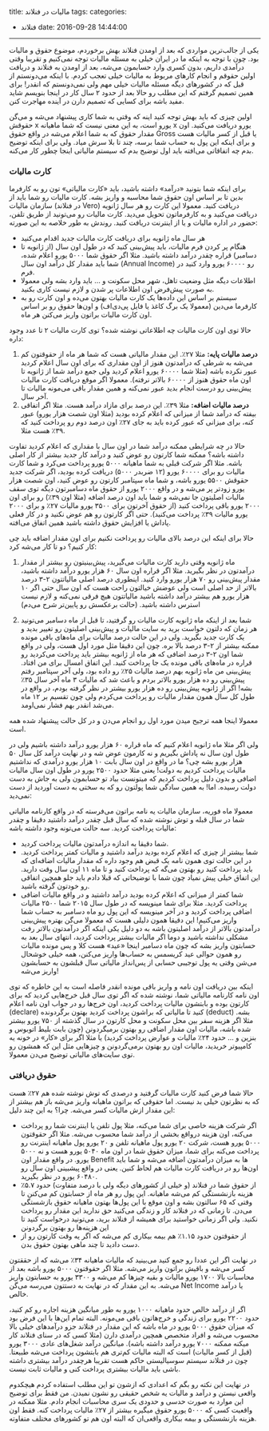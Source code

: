 title: مالیات در فنلاند
tags:
categories:
  - فنلاند
date: 2016-09-28 14:44:00
---
یکی از جالب‌ترین مواردی که بعد از اومدن فنلاند بهش برخوردم، موضوع حقوق و مالیات بود. چون با توجه به اینکه ما در ایران خیلی به مسئله مالیات توجه نمی‌کنیم و تقریبا وقتی درآمدی داریم، بدون کسری وارد حسابمون می‌شه، بعد از اومدن به فنلاند و دریافت اولین حقوقم و انجام کارهای مربوط به مالیات خیلی تعجب کردم. با اینکه می‌دونستم از قبل که در کشورهای دیگه مسئله مالیات خیلی مهم ولی نمی‌دونستم که انقدر! برای همین تصمیم گرفتم که این مطلب رو حالا بعد از حدود ۲ سال کار در اینجا بنویسم شاید مفید باشه برای کسایی که تصمیم دارن در آینده مهاجرت کنن.

اولین چیزی که باید بهش توجه کنید اینه که وقتی به شما کاری پیشنهاد می‌شه و می‌گن حقوقش x یورو است، به این معنی نیست که شما ماهیانه x یورو دریافت می‌کنید. اون مقدار حقوق که به شما اعلام می‌شه در واقع حقوق Gross یا قبل از کسر مالیات هست و برای اینکه این پول به حساب شما برسه، چند تا بلا سرش میاد. ولی برای اینکه توضیح بدم چه اتفاقاتی می‌افته باید اول توضیح بدم که سیستم مالیاتی اینجا چطور کار می‌کنه.
<!-- more -->

### کارت مالیات
برای اینکه شما بتونید «درآمد» داشته باشید، باید «کارت مالیاتی» تون رو به کارفرما بدین تا بر اساس اون حقوق شما محاسبه و واریز بشه. کارت مالیات رو شما باید از سازمان مالیات (در فنلاند Vero) دریافت کنید. معمولا این کارت رو هر سال ژانویه دریافت می‌کنید و به کارفرماتون تحویل می‌دید. کارت مالیات رو می‌تونید از طریق تلفن، حضور در اداره مالیات و یا از اینترنت دریافت کنید. روندش به طور خلاصه به این صورته:

- هر سال ماه ژانویه برای دریافت کارت مالیات جدید اقدام می‌کنید
- هنگام پر کردن فرم مالیات، باید پیش‌بینی کنید که در طول اون سال (از ژانویه تا دسامبر) قراره چقدر درآمد داشته باشید. مثلا اگر حقوق شما ۵۰۰۰ یورو اعلام شده، شما باید مقدار کل درآمد اون سال (Annual Income)  رو ۶۰۰۰۰ یورو وارد کنید در فرم.
- اطلاعات دیگه مثل وضعیت تاهل، شهر محل سکونت و … باید وارد بشه ولی معمولا به صورت پیش‌فرض اون اطلاعات پر شدن و لازم نیست کاری بکنید.
- سیستم بر اساس این داده‌ها یک کارت مالیات بهتون می‌ده و اون کارت رو به کارفرما می‌دین (معمولا یک برگ کاغذ یا فایل پی‌دی‌اف) و اون‌ها حقوق رو بر اساس اون کارت مالیات براتون واریز می‌کنن هر ماه.

حالا توی اون کارت مالیات چه اطلاعاتی نوشته شده؟ توی کارت مالیات ۲ تا عدد وجود داره:

1. **درصد مالیات پایه:** مثلا ۲۷٪. این مقدار مالیاتی هست که شما هر ماه از حقوقتون کم می‌شه به شرطی که درآمدتون هنوز از اون مقداری که برای اون سال اعلام کردید عبور نکرده باشه (مثلا شما ۶۰۰۰۰ یورو اعلام کردید ولی جمع درآمد شما از ژانویه تا اون ماه حقوق هنوز از ۶۰۰۰۰ بالاتر نرفته). معمولا اگر موقع دریافت کارت مالیات پیش‌بینی رو درست انجام بدید عبور نمی‌کنه و همین مقدار باقی می‌مونه مالیات تا آخر سال.
2. **درصد مالیات اضافه:** مثلا ۳۹٪. این درصد برای مازاد درآمد هست. مثلا اگر اتفاقی بیفته که درآمد شما از میزانی که اعلام کرده بودید (مثلا اون شصت هزار یورو) عبور کنه، برای میزانی که عبور کرده باید به جای ۲۷٪ اون درصد دوم رو پرداخت کنید که ۳۹٪ هست مثلا. 

حالا در چه شرایطی ممکنه درآمد شما در اون سال با مقداری که اعلام کردید تفاوت داشته باشه؟ ممکنه شما کارتون رو عوض کنید و درآمد کار جدید بیشتر از کار اصلی باشه. مثلا اگر شرکت قبلی به شما ماهیانه ۵۰۰۰ یورو پرداخت می‌کرد و شما کارت مالیات رو برای ۶۰۰۰۰ یورو (۱۲ ضربدر ۵۰۰۰) دریافت کرده بودید، اگر شرکت جدید حقوقش ۵۵۰۰ یورو باشه، و شما ماه سپتامبر کارتون رو عوض کنید، اون شصت هزار یورو زودتر پر می‌شه و در واقع ۲۰۰۰ یورو از حقوق ماه دسامبرتون دیگه توی سقف مالیات اصلیتون جا نمی‌شه و شما باید اون درصد اضافه (مثلا اون ۳۹٪) رو برای اون ۲۰۰۰ یورو باقی پرداخت کنید (از حقوق آخرتون برای ۳۵۰۰ یورو مالیات ۲۷٪ و برای ۲۰۰۰ یورو مالیات ۳۹٪ پرداخت می‌کنید). حتی اگر کارتون رو هم عوض نکنید و در کار فعلی پاداش یا افزایش حقوق داشته باشید همین اتفاق می‌افته.

حالا برای اینکه این درصد بالای مالیات رو پرداخت نکنیم برای اون مقدار اضافه باید چی کار کنیم؟ دو تا کار می‌شه کرد:

1. ماه ژانویه وقتی دارید کارت مالیات می‌گیرید، پیش‌بینیتون رو بیشتر از مقدار درآمدتون در نظر بگیرید. مثلا اگر قراره اون سال ۶۰ هزار یورو درآمد داشته باشید، مقدار پیش‌بینی رو ۷۰ هزار یورو وارد کنید. اینطوری درصد اصلی مالیاتتون ۲-۳ درصد بالاتر از حد اصلی است ولی عوضش خیالتون راحت هست که اون سال حتی اگر ۱۰ هزار یورو هم بیشتر درآمد داشته باشید مالیاتتون هیچ فرقی نمی‌کنه و لازم نیست استرس داشته باشید. (حالت برعکسش رو پایین‌تر شرح می‌دم)

2. شما بعد از اینکه ماه ژانویه کارت مالیات رو گرفتید، تا قبل از ماه دسامبر می‌تونید هر زمان که دلتون خواست برید به سایت مالیات و پیش‌بینی اصلیتون رو تغییر بدید و یک کارت جدید بگیرید. ولی در این حالت درصد مالیات برای ماه‌های باقی مونده ممکنه بیشتر از ۲-۳ درصد بالا بره. چون این دقیقا مثل مورد اول هست، ولی در واقع شما اون ۲-۳ درصد اضافی که هر ماه از ژانویه بیشتر باید پرداخت می‌کردید رو قراره در ماه‌های باقی مونده یک جا پرداخت کنید. این اتفاق امسال برای من افتاد. پیش‌بینی من ماه ژانویه بهم درصد مالیات ۲۵٪ رو داده بود، ولی آخر سپتامبر رفتم پیش‌بینی رو ده هزار یورو بالاتر بردم و باعث شد که مالیات ۳ ماه آخر سال ۳۵٪ بشه! اگر از ژانویه پیش‌بینی رو ده هزار یورو بیشتر در نظر گرفته بودم، در واقع در طول کل سال همون مقدار مالیات رو پرداخت می‌کردم ولی چون تقسیم بر ۱۲ ماه می‌شد انقدر بهم فشار نمی‌اومد.

معمولا اینجا همه ترجیح میدن مورد اول رو انجام می‌دن و در کل حالت پیشنهاد شده همه است.

ولی اگر مثلا ماه ژانویه اعلام کنیم که ماه قراره ۶۰ هزار یورو درآمد داشته باشیم ولی در طول اون سال نه پاداش بگیریم و نه کارمون عوض شه و در نهایت درآمد کل سال ۵۰ هزار یورو بشه چی؟ ما در واقع در اون سال بابت ۱۰ هزار یورو درآمدی که نداشتیم مالیات پرداخت کردیم به دولت! یعنی مثلا حدود ۲۵۰۰ یورو در طول اون سال مالیات اضافی و بدون دلیل پرداخت کردیم که میتونست بیاد تو حسابمون ولی به جاش به دست دولت رسیده. اما! به همین سادگی شما پولتون رو که به سختی به دست آوردید از دست نمی‌دید:

معمولا ماه فوریه، سازمان مالیات یه نامه براتون می‌فرسته که در واقع کارنامه مالیاتی شما در سال قبله و توش نوشته شده که سال قبل چقدر درآمد داشتید دقیقا و چقدر مالیات پرداخت کردید. سه حالت می‌تونه وجود داشته باشه:

- شما دقیقا به اندازه درآمدتون مالیات پرداخت کردید.
- شما بیشتر از چیزی که اعلام کرده بودید درآمد داشتید و مالیات کمتر پرداخت کردید. در این حالت توی همون نامه یک قبض هم وجود داره که مقدار مالیات اضافه‌ای که باید پرداخت کنید رو بهتون می‌گه که پرداخت کنید و تا ماه ۱۱ اون سال وقت دارید. این اتفاق خیلی پیش نمیاد چون شما با توضیحاتی که قبلا دادم باید جلو همچین اتفاقی رو خودتون گرفته باشید.
- شما کمتر از میزانی که اعلام کرده بودید درآمد داشتید و در واقع مالیات اضافی پرداخت کردید. مثلا برای شما مینویسه که در طول سال ۲۰۱۵ شما ۲۵۰۰ مالیات اضافی پرداخت کردید و در آخر مینویسه که این پول رو ماه دسامبر به حساب شما واریز می‌کنیم! این دقیقا همون دلیلی هست که معمولا می‌گن بهتره پیش‌بینی درآمدتون بالاتر از درآمد اصلیتون باشه به دو دلیل یکی اینکه اگر درآمدتون بالاتر رفت مشکلی نداشته باشید و دوما اگر مالیات بیشتر پرداخت کردید، انتهای سال بعد به حسابتون واریز بشه که چون ماه دسامبر اینجا «عید» هست کلا و پس مونده مالیات رو همون حوالی عید کریسمس به حساب‌ها واریز می‌کنن، همه خیلی خوشحال می‌شن وقتی یه پول توجیبی حسابی از پس‌انداز مالیاتی سال قبلشون به حسابشون واریز می‌شه!

اینکه بین دریافت اون نامه و واریز باقی مونده انقدر فاصله است به این خاطره که توی اون نامه کارنامه مالیاتی شما، نوشته شده که اگر توی سال قبل خرج‌هایی کردید که برای کارتون بوده و بابتشون مالیات پرداخت کردید، اون خرج‌ها رو در جواب اون نامه اعلام (declare) کنید تا مالیاتی که براشون پرداخت کردید بهتون برگردونده (deduct) بشه. مثلا اگر هزینه سفر بین محل سکونت و محل کارتون در سال گذشته از ۷۵۰ یورو بیشتر شده باشه، مالیات اون مقدار اضافی رو بهتون برمیگردونن (چون بابت بلیط اتوبوس و بنزین و … حدود ۲۴٪ مالیات و عوارض پرداخت کردید) یا مثلا اگر برای «کار» در خونه یه کامپیوتر خریدید، مالیات اون رو بهتون برمی‌گردونن و چیزهایی مثل این که همشون رو توی سایت‌های مالیاتی توضیح می‌دن معمولا.

### حقوق دریافتی
حالا شما فرض کنید کارت مالیات گرفتید و درصدی که توش نوشته شده هم ۲۷٪ هست که به نظرتون خیلی بد نیست. اما حقوقی که براتون ماهیانه واریز می‌شه باز هم بیشتر از این مقدار ازش مالیات کسر می‌شه. چرا؟ به این چند دلیل:

- اگر شرکت هزینه خاصی برای شما می‌کنه، مثلا پول تلفن یا اینترنت شما رو پرداخت می‌کنه، اون هزینه درواقع بخشی از درآمد شما محسوب می‌شه. مثلا اگر حقوقتون ۵۰۰۰ یورو هست، شرکت ۲۰ یورو پول ماهیانه تلفن و ۲۰ یورو پول ماهیانه اینترنت رو پرداخت می‌کنه برای شما، میزان حقوق شما در اون ماه ۵۰۴۰ یورو هست و نه ۵۰۰۰ یورو. در واقع مقدار اون Benefit ها به میزان درآمدتون اضافه می‌شه و شما باید اون‌ها رو در دریافت کارت مالیات هم لحاظ کنین. یعنی در واقع پیشبینی اون سال رو ۶۰۴۸۰ یورو در نظر بگیرید.
- از حقوق شما در فنلاند (و خیلی از کشورهای دیگه ولی با درصد متفاوت) حدود ۵.۷٪ هزینه بازنشستگی کم می‌شه ماهیانه. این پول رو هر ماه از حسابتون کم می‌کنن تا وقتی که ۶۵ سالتون بشه و اون موقع با این پول‌ها بهتون ماهیانه حقوق بازشستگی می‌دن. تا زمانی که در فنلاند کار و زندگی می‌کنید حق ندارید این مقدار رو پرداخت نکنید. ولی اگر زمانی خواستید برای همیشه از فنلاند برید، می‌تونید درخواست کنید تا این هزینه‌ها رو بهتون برگردونن
- از حقوقتون حدود ۱.۱۵٪ هم بیمه بیکاری کم می‌شه که اگر یه وقت کارتون رو از دست دادید تا چند ماهی بهتون حقوق بدن. 

در نهایت اگر این عددا رو جمع کنید می‌بینید که مالیات ماهیانه ۳۴٪ می‌شه که از حققتون کسر می‌شه و باقیش براتون واریز می‌شه. مثلا اگر حقوقتون ۵۰۰۰ یورو باشه بعد از محاسبات بالا ۱۷۰۰ یورو مالیات و بقیه چیزها کم می‌شه و ۳۳۰۰ یورو به حسابتون واریز می‌شه. به این مقدار که در نهایت به دستتون می‌رسه می‌گن Net Income یا درآمد خالص.

اگر از درآمد خالص حدود ماهیانه ۱۰۰۰ یورو به طور میانگین هزینه اجاره رو کم کنید، حدود ۲۲۰۰ یورو برای زندگی و خرج‌هاتون باقی می‌مونه. البته تمام این‌ها با این فرض بود که میزان حقوق ۵۰۰۰ یورو در ماه باشه که این مقدار در فنلاند جزو درآمدهای خیلی بالا محسوب می‌شه و افراد متخصص همچین درآمدی دارن (مثلا کسی که در سنای فنلاند کار میکنه ممکنه ۷۰۰۰ یورو درآمد داشته باشه). میانگین درآمد شغل‌های عادی ۳۰۰۰ یورو (قبل از کسر مالیات) است که البته مالیات کم‌تری هم بابتشون پرداخت می‌شه طبیعتا. چون در فنلاند سیستم سوسیالیستی حاکم هست تقریبا هرچقدر درآمد بیشتری داشته باشی باید مالیات بیشتری پرداخت کنی و مالیات ثابت نیست.

در نهایت این نکته رو بگم که اعدادی که ازشون تو این مطلب استفاده کردم هیچکدوم واقعی نیستن و درآمد و مالیات یه شخص حقیقی رو نشون نمیدن. من فقط برای توضیح این موارد به صورت حدسی و حدودی یک سری محاسبات انجام دادم. مثلا ممکنه در واقعیت کسی که ۵۰۰۰ یورو حقوق میگیره بیشتر از ۲۷٪ مالیات پرداخت کنه. فقط اون هزینه بازنشستگی و بیمه بیکاری واقعی‌ان که البته اون هم تو کشورهای مختلف متفاوته. 
